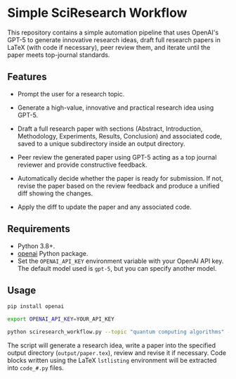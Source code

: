 # Simple SciResearch Workflow

This repository contains a simple automation pipeline that uses OpenAI's GPT-5 to generate innovative research ideas, draft full research papers in LaTeX (with code if necessary), peer review them, and iterate until the paper meets top-journal standards.

## Features

- Prompt the user for a research topic.
- Generate a high-value, innovative and practical research idea using GPT-5.
 
- Draft a full research paper with sections (Abstract, Introduction, Methodology, Experiments, Results, Conclusion) and associated code, saved to a unique subdirectory inside an output directory.
- Peer review the generated paper using GPT-5 acting as a top journal reviewer and provide constructive feedback.
- Automatically decide whether the paper is ready for submission. If not, revise the paper based on the review feedback and produce a unified diff showing the changes.
- Apply the diff to update the paper and any associated code.

## Requirements

- Python 3.8+.
- [openai](https://pypi.org/project/openai/) Python package.
- Set the `OPENAI_API_KEY` environment variable with your OpenAI API key. The default model used is `gpt-5`, but you can specify another model.

## Usage

```bash
pip install openai

export OPENAI_API_KEY=YOUR_API_KEY

python sciresearch_workflow.py --topic "quantum computing algorithms" --output-dir ./output
```
 
The script will generate a research idea, write a paper into the specified output directory (`output/paper.tex`), review and revise it if necessary. Code blocks written using the LaTeX `lstlisting` environment will be extracted into `code_#.py` files.
 
 
